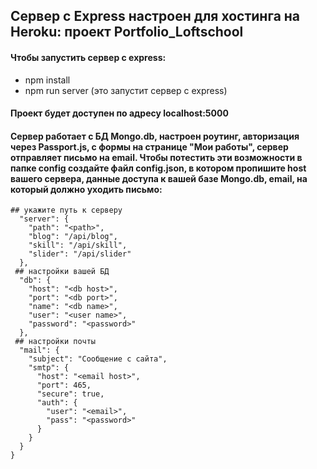 ## Сервер с Express настроен для хостинга на Heroku: проект Portfolio_Loftschool
#### Чтобы запустить сервер с express:
* npm install
* npm run server (это запустит сервер с express)

#### Проект будет доступен по адресу localhost:5000
#### Сервер работает с БД Mongo.db, настроен роутинг, авторизация через Passport.js, с формы на странице "Мои работы", сервер отправляет письмо на email. Чтобы потестить эти возможности в папке config создайте файл config.json, в котором пропишите host вашего сервера, данные доступа к вашей базе Mongo.db, email, на который должно уходить письмо:

````{
## укажите путь к серверу
  "server": {
    "path": "<path>",
    "blog": "/api/blog",
    "skill": "/api/skill",
    "slider": "/api/slider"
  },
 ## настройки вашей БД
  "db": {
    "host": "<db host>", 
    "port": "<db port>",			
    "name": "<db name>",		
    "user": "<user name>",				
    "password": "<password>"	
  },
 ## настройки почты
  "mail": {
    "subject": "Сообщение с сайта",
    "smtp": {
      "host": "<email host>",
      "port": 465,
      "secure": true,
      "auth": {
        "user": "<email>",
        "pass": "<password>"
      }
    }
  }
}
